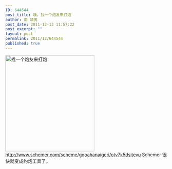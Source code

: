 ```yaml
---
ID: 644544
post_title: 噗，找一个炮友来打炮
author: 南 靖男
post_date: 2011-12-13 11:57:22
post_excerpt: ""
layout: post
permalink: 2011/12/644544
published: true
---
```

<a href="https://larryli.cn/wp-content/uploads/2011/12/1.png"><img src="https://larryli.cn/wp-content/uploads/2011/12/1-277x300.png" alt="找一个炮友来打炮" title="找一个炮友来打炮" width="277" height="300" class="alignnone size-medium wp-image-644545" /></a>
<a href="http://www.schemer.com/scheme/gqoahanaigeri/otv7k5dsitevu" title="找一个炮友来打炮">
http://www.schemer.com/scheme/gqoahanaigeri/otv7k5dsitevu</a>
Schemer 很快就变成约炮工具了。